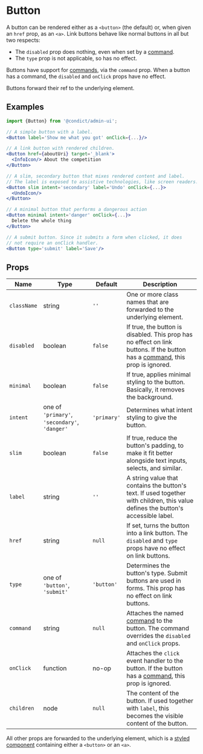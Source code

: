 # Button

A button can be rendered either as a `<button>` (the default) or, when given an `href` prop, as an `<a>`. Link buttons behave like normal buttons in all but two respects:

* The `disabled` prop does nothing, even when set by a [command][].
* The `type` prop is not applicable, so has no effect.

Buttons have support for [commands][command], via the `command` prop. When a button has a command, the `disabled` and `onClick` props have no effect.

Buttons forward their ref to the underlying element.

## Examples

```jsx
import {Button} from '@condict/admin-ui';

// A simple button with a label.
<Button label='Show me what you got' onClick={...}/>

// A link button with rendered children.
<Button href={aboutUri} target='_blank'>
  <InfoIcon/> About the competition
</Button>

// A slim, secondary button that mixes rendered content and label.
// The label is exposed to assistive technologies, like screen readers.
<Button slim intent='secondary' label='Undo' onClick={...}>
  <UndoIcon/>
</Button>

// A minimal button that performs a dangerous action
<Button minimal intent='danger' onClick={...}>
  Delete the whole thing
</Button>

// A submit button. Since it submits a form when clicked, it does
// not require an onClick handler.
<Button type='submit' label='Save'/>
```

## Props

| Name | Type | Default | Description |
| --- | --- | --- | --- |
| `className` | string | `''` | One or more class names that are forwarded to the underlying element. |
| `disabled` | boolean | `false` | If true, the button is disabled. This prop has no effect on link buttons. If the button has a [command][], this prop is ignored. |
| `minimal` | boolean | `false` | If true, applies minimal styling to the button. Basically, it removes the background. |
| `intent` | one of `'primary'`, `'secondary'`, `'danger'` | `'primary'` | Determines what intent styling to give the button. |
| `slim` | boolean | `false` | If true, reduce the button's padding, to make it fit better alongside text inputs, selects, and similar. |
| `label` | string | `''` | A string value that contains the button's text. If used together with children, this value defines the button's accessible label. |
| `href` | string | `null` | If set, turns the button into a link button. The `disabled` and `type` props have no effect on link buttons. |
| `type` | one of `'button'`, `'submit'` | `'button'` | Determines the button's type. Submit buttons are used in forms. This prop has no effect on link buttons. |
| `command` | string | `null` | Attaches the named [command][] to the button. The command overrides the `disabled` and `onClick` props. |
| `onClick` | function | no-op | Attaches the `click` event handler to the button. If the button has a [command][], this prop is ignored. |
| `children` | node | `null` | The content of the button. If used together with `label`, this becomes the visible content of the button. |

All other props are forwarded to the underlying element, which is a [styled component][styled-components] containing either a `<button>` or an `<a>`.

[command]: ../command
[styled-components]: https://www.styled-components.com/
